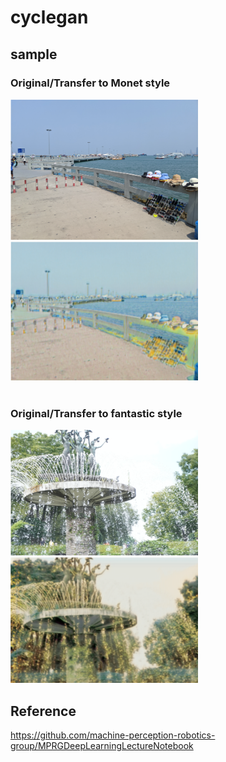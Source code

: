 # cyclegan
## sample
### Original/Transfer to Monet style
<div>
    <a>
      <img src=https://github.com/TakeruEndo/GDL_pytorch/blob/main/cycleGAN/sample/photo1.png width=300 />
    </a>
    <a>
      <img src=https://github.com/TakeruEndo/GDL_pytorch/blob/main/cycleGAN/sample/photo1_monet.png width=300 />
    </a>
</div>

<br>

### Original/Transfer to fantastic style 
<div>
  <a>
    <img src=https://github.com/TakeruEndo/GDL_pytorch/blob/main/cycleGAN/sample/photo2.png width=300 />
  </a>
  <a>
    <img src=https://github.com/TakeruEndo/GDL_pytorch/blob/main/cycleGAN/sample/photo2_fantasy.png width=300 />
  </a>
</div>

## Reference
https://github.com/machine-perception-robotics-group/MPRGDeepLearningLectureNotebook
